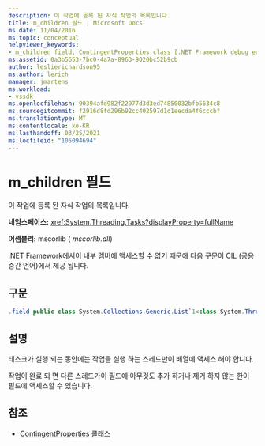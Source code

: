 ```yaml
---
description: 이 작업에 등록 된 자식 작업의 목록입니다.
title: m_children 필드 | Microsoft Docs
ms.date: 11/04/2016
ms.topic: conceptual
helpviewer_keywords:
- m_children field, ContingentProperties class [.NET Framework debug engines]
ms.assetid: 0a3b5653-7bc0-4a7a-8963-9020bc52b9cb
author: leslierichardson95
ms.author: lerich
manager: jmartens
ms.workload:
- vssdk
ms.openlocfilehash: 90394afd982f22977d3d3ed74850032bfb5634c8
ms.sourcegitcommit: f2916d8fd296b92cc402597d1d1eecda4f6cccbf
ms.translationtype: MT
ms.contentlocale: ko-KR
ms.lasthandoff: 03/25/2021
ms.locfileid: "105094694"
---
```

# <a name="m_children-field"></a>m_children 필드
이 작업에 등록 된 자식 작업의 목록입니다.

 **네임스페이스:** <xref:System.Threading.Tasks?displayProperty=fullName>

 **어셈블리:** mscorlib ( *mscorlib.dll*)

 .NET Framework에서이 내부 멤버에 액세스할 수 없기 때문에 다음 구문이 CIL (공용 중간 언어)에서 제공 됩니다.

## <a name="syntax"></a>구문

```csharp
.field public class System.Collections.Generic.List`1<class System.Threading.Tasks.Task> m_children
```

## <a name="remarks"></a>설명
 태스크가 실행 되는 동안에는 작업을 실행 하는 스레드만이 배열에 액세스 해야 합니다.

 작업이 완료 되 면 다른 스레드가이 필드에 아무것도 추가 하거나 제거 하지 않는 한이 필드에 액세스할 수 있습니다.

## <a name="see-also"></a>참조
- [ContingentProperties 클래스](../../extensibility/debugger/contingentproperties-class-internal-members.md)
